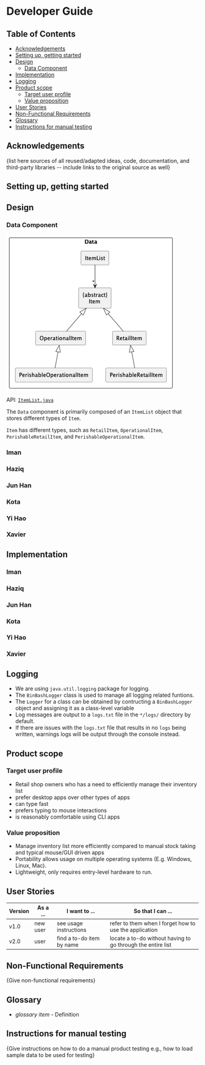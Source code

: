 # Developer Guide

## Table of Contents
* [Acknowledgements](#acknowledgements)
* [Setting up, getting started](#setting-up-getting-started)
* [Design](#design)
  * [Data Component](#data-component)
* [Implementation](#implementation)
* [Logging](#logging)
* [Product scope](#product-scope)
  * [Target user profile](#target-user-profile)
  * [Value proposition](#value-proposition)
* [User Stories](#user-stories)
* [Non-Functional Requirements](#non-functional-requirements)
* [Glossary](#glossary)
* [Instructions for manual testing](#instructions-for-manual-testing)

## Acknowledgements

{list here sources of all reused/adapted ideas, code, documentation, and third-party libraries -- include links to the original source as well}

## Setting up, getting started

## Design

### Data Component

![DataComponent](images/DataComponent.png)

API: [`ItemList.java`](https://github.com/AY2324S2-CS2113T-T09-2/tp/blob/master/src/main/java/seedu/binbash/ItemList.java)

The `Data` component is primarily composed of an `ItemList` object that stores different types of `Item`.

`Item` has different types, such as `RetailItem`, `OperationalItem`, `PerishableRetailItem`, and `PerishableOperationalItem`.

### Iman

### Haziq

### Jun Han

### Kota

### Yi Hao

### Xavier

## Implementation

### Iman

### Haziq

### Jun Han

### Kota

### Yi Hao

### Xavier

## Logging

* We are using `java.util.logging` package for logging.
* The `BinBashLogger` class is used to manage all logging related funtions.
* The `Logger` for a class can be obtained by contructing a `BinBashLogger` object and assigning it as a class-level variable
* Log messages are output to a `logs.txt` file in the `*/logs/` directory by default.
* If there are issues with the `logs.txt` file that results in no `logs` being written, warnings logs will be output through the console instead.

## Product scope

### Target user profile

* Retail shop owners who has a need to efficiently manage their inventory list
* prefer desktop apps over other types of apps
* can type fast
* prefers typing to mouse interactions
* is reasonably comfortable using CLI apps

### Value proposition

* Manage inventory list more efficiently compared to manual stock taking and typical mouse/GUI driven apps
* Portability allows usage on multiple operating systems (E.g. Windows, Linux, Mac).
* Lightweight, only requires entry-level hardware to run.

## User Stories

|Version| As a ... | I want to ... | So that I can ...|
|--------|----------|---------------|------------------|
|v1.0|new user|see usage instructions|refer to them when I forget how to use the application|
|v2.0|user|find a to-do item by name|locate a to-do without having to go through the entire list|

## Non-Functional Requirements

{Give non-functional requirements}

## Glossary

* *glossary item* - Definition

## Instructions for manual testing

{Give instructions on how to do a manual product testing e.g., how to load sample data to be used for testing}
